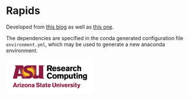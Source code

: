Rapids
======

Developed from [this blog][0] as well as [this one][1]. 

The dependencies are specified in the conda generated configuration file
`environment.yml`, which may be used to generate a new anaconda environment.




<img src="../../assets/ASURC_logo.png" width="240">



[0]: https://matthewrocklin.com/blog/work/2018/12/17/gpu-python-challenges
[1]: https://towardsdatascience.com/heres-how-you-can-accelerate-your-data-science-on-gpu-4ecf99db3430
